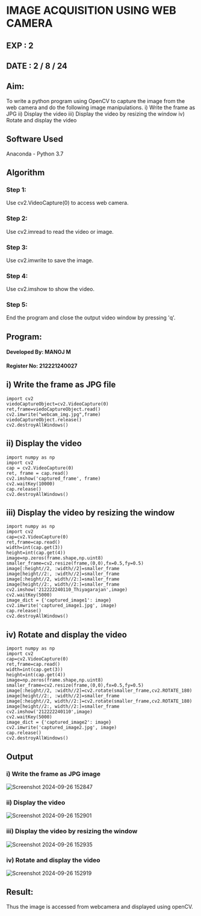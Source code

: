 # IMAGE ACQUISITION USING WEB CAMERA
## EXP : 2
## DATE : 2 / 8 / 24
## Aim:
 
To write a python program using OpenCV to capture the image from the web camera and do the following image manipulations.
i) Write the frame as JPG 
ii) Display the video 
iii) Display the video by resizing the window
iv) Rotate and display the video

## Software Used
Anaconda - Python 3.7
## Algorithm
### Step 1:
Use cv2.VideoCapture(0) to access web camera.

### Step 2:
Use cv2.imread to read the video or image.

### Step 3:
Use cv2.imwrite to save the image.

### Step 4:
Use cv2.imshow to show the video.

### Step 5:
End the program and close the output video window by pressing 'q'.

## Program:
####  Developed By: MANOJ M
####  Register No: 212221240027

## i) Write the frame as JPG file
```
import cv2
viedoCaptureObject=cv2.VideoCapture(0)
ret,frame=viedoCaptureObject.read()
cv2.imwrite("webcam_img.jpg",frame)
viedoCaptureObject.release()
cv2.destroyAllWindows()
```

## ii) Display the video
```
import numpy as np
import cv2
cap = cv2.VideoCapture(0)
ret, frame = cap.read()
cv2.imshow('captured_frame', frame)
cv2.waitKey(10000)
cap.release()
cv2.destroyAllWindows()

```
## iii) Display the video by resizing the window
```
import numpy as np
import cv2
cap=cv2.VideoCapture(0)
ret,frame=cap.read()
width=int(cap.get(3))
height=int(cap.get(4))
image=np.zeros(frame.shape,np.uint8)
smaller_frame=cv2.resize(frame,(0,0),fx=0.5,fy=0.5)
image[:height//2, :width//2]=smaller_frame
image[height//2:, :width//2]=smaller_frame
image[:height//2, width//2:]=smaller_frame
image[height//2:, width//2:]=smaller_frame
cv2.imshow('212222240110_Thiyagarajan',image)
cv2.waitKey(5000)  
image_dict = {'captured_image1': image}
cv2.imwrite('captured_image1.jpg', image)
cap.release()
cv2.destroyAllWindows()
```

## iv) Rotate and display the video

```
import numpy as np
import cv2
cap=cv2.VideoCapture(0)
ret,frame=cap.read()
width=int(cap.get(3))
height=int(cap.get(4))
image=np.zeros(frame.shape,np.uint8)
smaller_frame=cv2.resize(frame,(0,0),fx=0.5,fy=0.5)
image[:height//2, :width//2]=cv2.rotate(smaller_frame,cv2.ROTATE_180)
image[height//2:, :width//2]=smaller_frame
image[:height//2, width//2:]=cv2.rotate(smaller_frame,cv2.ROTATE_180)
image[height//2:, width//2:]=smaller_frame
cv2.imshow('212222240110',image)
cv2.waitKey(5000) 
image_dict = {'captured_image2': image}
cv2.imwrite('captured_image2.jpg', image)
cap.release()
cv2.destroyAllWindows()
```

## Output

### i) Write the frame as JPG image

![Screenshot 2024-09-26 152847](https://github.com/user-attachments/assets/0a522248-2312-408e-a152-46b0381b3e8f)

### ii) Display the video

![Screenshot 2024-09-26 152901](https://github.com/user-attachments/assets/88552f74-66bc-42d9-b419-e16a0b16b6ad)

### iii) Display the video by resizing the window
![Screenshot 2024-09-26 152935](https://github.com/user-attachments/assets/9eea98da-cc19-431f-b69a-91363fc3970d)


### iv) Rotate and display the video

![Screenshot 2024-09-26 152919](https://github.com/user-attachments/assets/f499d0c2-3d83-4d72-9ff6-39ce18a87411)


## Result:
Thus the image is accessed from webcamera and displayed using openCV.
